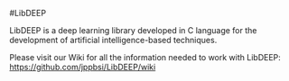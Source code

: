 #LibDEEP

LibDEEP is a deep learning library developed in C language for the development of artificial intelligence-based techniques.

Please visit our Wiki for all the information needed to work with LibDEEP: https://github.com/jppbsi/LibDEEP/wiki
